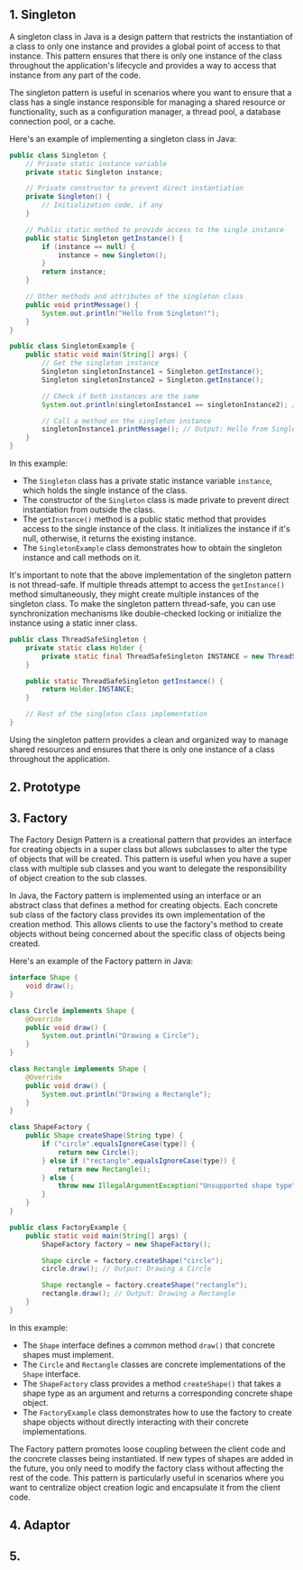 ## 1. Singleton

A singleton class in Java is a design pattern that restricts the instantiation of a class to only one instance and provides a global point of access to that instance. This pattern ensures that there is only one instance of the class throughout the application's lifecycle and provides a way to access that instance from any part of the code.

The singleton pattern is useful in scenarios where you want to ensure that a class has a single instance responsible for managing a shared resource or functionality, such as a configuration manager, a thread pool, a database connection pool, or a cache.

Here's an example of implementing a singleton class in Java:

```java
public class Singleton {
    // Private static instance variable
    private static Singleton instance;

    // Private constructor to prevent direct instantiation
    private Singleton() {
        // Initialization code, if any
    }

    // Public static method to provide access to the single instance
    public static Singleton getInstance() {
        if (instance == null) {
            instance = new Singleton();
        }
        return instance;
    }

    // Other methods and attributes of the singleton class
    public void printMessage() {
        System.out.println("Hello from Singleton!");
    }
}

public class SingletonExample {
    public static void main(String[] args) {
        // Get the singleton instance
        Singleton singletonInstance1 = Singleton.getInstance();
        Singleton singletonInstance2 = Singleton.getInstance();

        // Check if both instances are the same
        System.out.println(singletonInstance1 == singletonInstance2); // Output: true

        // Call a method on the singleton instance
        singletonInstance1.printMessage(); // Output: Hello from Singleton!
    }
}
```

In this example:

- The `Singleton` class has a private static instance variable `instance`, which holds the single instance of the class.
- The constructor of the `Singleton` class is made private to prevent direct instantiation from outside the class.
- The `getInstance()` method is a public static method that provides access to the single instance of the class. It initializes the instance if it's null, otherwise, it returns the existing instance.
- The `SingletonExample` class demonstrates how to obtain the singleton instance and call methods on it.

It's important to note that the above implementation of the singleton pattern is not thread-safe. If multiple threads attempt to access the `getInstance()` method simultaneously, they might create multiple instances of the singleton class. To make the singleton pattern thread-safe, you can use synchronization mechanisms like double-checked locking or initialize the instance using a static inner class.

```java
public class ThreadSafeSingleton {
    private static class Holder {
        private static final ThreadSafeSingleton INSTANCE = new ThreadSafeSingleton();
    }

    public static ThreadSafeSingleton getInstance() {
        return Holder.INSTANCE;
    }

    // Rest of the singleton class implementation
}
```

Using the singleton pattern provides a clean and organized way to manage shared resources and ensures that there is only one instance of a class throughout the application.

## 2. Prototype

## 3. Factory

The Factory Design Pattern is a creational pattern that provides an interface for creating objects in a super class but allows subclasses to alter the type of objects that will be created. This pattern is useful when you have a super class with multiple sub classes and you want to delegate the responsibility of object creation to the sub classes.

In Java, the Factory pattern is implemented using an interface or an abstract class that defines a method for creating objects. Each concrete sub class of the factory class provides its own implementation of the creation method. This allows clients to use the factory's method to create objects without being concerned about the specific class of objects being created.

Here's an example of the Factory pattern in Java:

```java
interface Shape {
    void draw();
}

class Circle implements Shape {
    @Override
    public void draw() {
        System.out.println("Drawing a Circle");
    }
}

class Rectangle implements Shape {
    @Override
    public void draw() {
        System.out.println("Drawing a Rectangle");
    }
}

class ShapeFactory {
    public Shape createShape(String type) {
        if ("circle".equalsIgnoreCase(type)) {
            return new Circle();
        } else if ("rectangle".equalsIgnoreCase(type)) {
            return new Rectangle();
        } else {
            throw new IllegalArgumentException("Unsupported shape type");
        }
    }
}

public class FactoryExample {
    public static void main(String[] args) {
        ShapeFactory factory = new ShapeFactory();

        Shape circle = factory.createShape("circle");
        circle.draw(); // Output: Drawing a Circle

        Shape rectangle = factory.createShape("rectangle");
        rectangle.draw(); // Output: Drawing a Rectangle
    }
}
```

In this example:

- The `Shape` interface defines a common method `draw()` that concrete shapes must implement.
- The `Circle` and `Rectangle` classes are concrete implementations of the `Shape` interface.
- The `ShapeFactory` class provides a method `createShape()` that takes a shape type as an argument and returns a corresponding concrete shape object.
- The `FactoryExample` class demonstrates how to use the factory to create shape objects without directly interacting with their concrete implementations.

The Factory pattern promotes loose coupling between the client code and the concrete classes being instantiated. If new types of shapes are added in the future, you only need to modify the factory class without affecting the rest of the code. This pattern is particularly useful in scenarios where you want to centralize object creation logic and encapsulate it from the client code.

## 4. Adaptor

## 5. 

